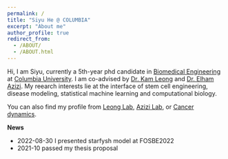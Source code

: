 ```yaml
---
permalink: /
title: "Siyu He @ COLUMBIA"
excerpt: "About me"
author_profile: true
redirect_from: 
  - /ABOUT/
  - /ABOUT.html
---
```


Hi, I am Siyu, currently a 5th-year phd candidate in [Biomedical Engineering](https://www.bme.columbia.edu/) at [Columbia University](https://www.columbia.edu/). I am co-advised by [Dr. Kam Leong](https://www.engineering.columbia.edu/faculty/kam-leong) and [Dr. Elham Azizi](https://www.bme.columbia.edu/faculty/elham-azizi). My reearch interests lie at the interface of stem cell engineering, disease modeling, statistical machine learning and computational biology.

You can also find my profile from [Leong Lab](https://leonglab.bme.columbia.edu/), [Azizi Lab](https://www.azizilab.com/members.html), or [Cancer dynamics](https://cancerdynamics.columbia.edu/content/siyu-he).


**News**

* 2022-08-30 I presented starfysh model at FOSBE2022
* 2021-10 passed my thesis proposal





